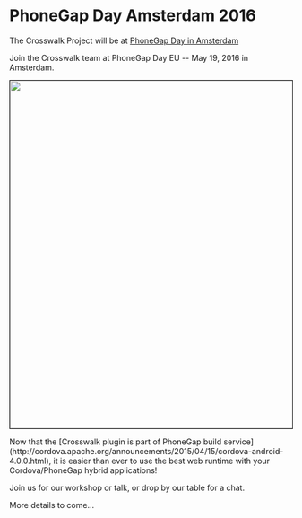 # PhoneGap Day Amsterdam 2016
The Crosswalk Project will be at [PhoneGap Day in Amsterdam](http://pgday.phonegap.com/eu2016/)

Join the Crosswalk team at PhoneGap Day EU -- May 19, 2016 in Amsterdam.
<p><a href="http://pgday.phonegap.com/eu2016/">
    <img src="/assets/conferences/phonegap-may19-banner.jpg"
        style="width:620px; border:solid 1px black;
        display:block; margin-left:auto; margin-right:auto;">
</a></p>
<p>Now that the [Crosswalk plugin is part of PhoneGap build service](http://cordova.apache.org/announcements/2015/04/15/cordova-android-4.0.0.html), it is easier than ever to use the best web runtime with your Cordova/PhoneGap hybrid applications!

<p>Join us for our workshop or talk, or drop by our table for a chat.</p>

More details to come...
